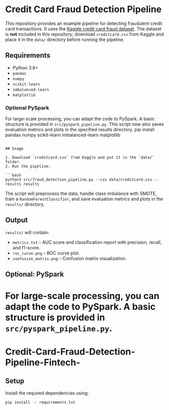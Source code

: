
# Credit Card Fraud Detection Pipeline

This repository provides an example pipeline for detecting fraudulent credit card transactions. It uses the [Kaggle credit card fraud dataset](https://www.kaggle.com/datasets/mlg-ulb/creditcardfraud). The dataset is **not** included in this repository; download `creditcard.csv` from Kaggle and place it in the `data/` directory before running the pipeline.

## Requirements

- Python 3.8+
- `pandas`
- `numpy`
- `scikit-learn`
- `imbalanced-learn`
- `matplotlib`

### Optional PySpark

For large-scale processing, you can adapt the code to PySpark. A basic structure is provided in `src/pyspark_pipeline.py`. This script now also saves evaluation metrics and plots in the specified results directory.
pip install pandas numpy scikit-learn imbalanced-learn matplotlib
```

## Usage

1. Download `creditcard.csv` from Kaggle and put it in the `data/` folder.
2. Run the pipeline:

```bash
python3 src/fraud_detection_pipeline.py --csv data/creditcard.csv --results results
```

The script will preprocess the data, handle class imbalance with SMOTE, train a `RandomForestClassifier`, and save evaluation metrics and plots in the `results/` directory.

## Output

`results/` will contain:

- `metrics.txt` – AUC score and classification report with precision, recall, and f1-score.
- `roc_curve.png` – ROC curve plot.
- `confusion_matrix.png` – Confusion matrix visualization.

## Optional: PySpark

For large-scale processing, you can adapt the code to PySpark. A basic structure is provided in `src/pyspark_pipeline.py`.
=======
# Credit-Card-Fraud-Detection-Pipeline-Fintech-

## Setup

Install the required dependencies using:

```bash
pip install -r requirements.txt
```

